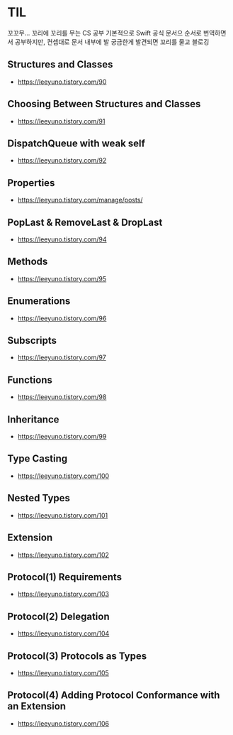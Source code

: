 # TIL

꼬꼬무... 꼬리에 꼬리를 무는 CS 공부
기본적으로 Swift 공식 문서으 순서로 번역하면서 공부하지만, 컨셉대로 문서 내부에 발 궁금한게 발견되면 꼬리를 물고 블로깅

## Structures and Classes
- https://leeyuno.tistory.com/90

## Choosing Between Structures and Classes
- https://leeyuno.tistory.com/91

## DispatchQueue with weak self
- https://leeyuno.tistory.com/92

## Properties
- https://leeyuno.tistory.com/manage/posts/

## PopLast & RemoveLast & DropLast
- https://leeyuno.tistory.com/94

## Methods
- https://leeyuno.tistory.com/95

## Enumerations
- https://leeyuno.tistory.com/96

## Subscripts
- https://leeyuno.tistory.com/97

## Functions
- https://leeyuno.tistory.com/98

## Inheritance
- https://leeyuno.tistory.com/99

## Type Casting
- https://leeyuno.tistory.com/100

## Nested Types
- https://leeyuno.tistory.com/101

## Extension
- https://leeyuno.tistory.com/102

## Protocol(1) Requirements
- https://leeyuno.tistory.com/103

## Protocol(2) Delegation
- https://leeyuno.tistory.com/104

## Protocol(3) Protocols as Types
- https://leeyuno.tistory.com/105

## Protocol(4) Adding Protocol Conformance with an Extension
- https://leeyuno.tistory.com/106

